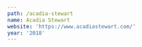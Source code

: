 ```yaml
---
path: /acadia-stewart
name: Acadia Stewart
website: 'https://www.acadiastewart.com/'
year: '2018'
---
```


